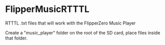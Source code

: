 # FlipperMusicRTTTL
RTTTL .txt files that will work with the FIipperZero Music Player

Create a "music_player" folder on the root of the SD card, place files inside that folder.
